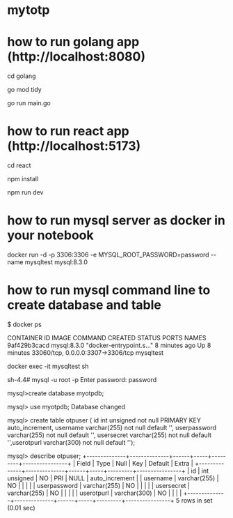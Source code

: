 # mytotp

how to run golang app (http://localhost:8080)
=================
cd golang

go mod tidy

go run main.go


how to run react app (http://localhost:5173)
=================
cd react

npm install

npm run dev


how to run mysql server as docker in your notebook
==================
docker run -d -p 3306:3306 -e MYSQL_ROOT_PASSWORD=password --name mysqltest mysql:8.3.0

how to run mysql command line to create database and table
===================
$ docker ps

CONTAINER ID   IMAGE         COMMAND                  CREATED         STATUS         PORTS                               NAMES
9af429b3cacd   mysql:8.3.0   "docker-entrypoint.s…"   8 minutes ago   Up 8 minutes   33060/tcp, 0.0.0.0:3307->3306/tcp   mysqltest


docker exec -it mysqltest sh

sh-4.4# mysql -u root -p
Enter password: password

mysql>create database myotpdb;

mysql> use myotpdb;
Database changed

mysql> create table otpuser ( id int unsigned not null PRIMARY KEY auto_increment, username varchar(255) not null default '', userpassword varchar(255) not null default '', usersecret varchar(255) not null default '',userotpurl varchar(300) not null default ''); 

mysql> describe otpuser;
+--------------+--------------+------+-----+---------+----------------+
| Field        | Type         | Null | Key | Default | Extra          |
+--------------+--------------+------+-----+---------+----------------+
| id           | int unsigned | NO   | PRI | NULL    | auto_increment |
| username     | varchar(255) | NO   |     |         |                |
| userpassword | varchar(255) | NO   |     |         |                |
| usersecret   | varchar(255) | NO   |     |         |                |
| userotpurl   | varchar(300) | NO   |     |         |                |
+--------------+--------------+------+-----+---------+----------------+
5 rows in set (0.01 sec)



